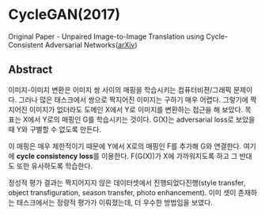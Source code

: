 # CycleGAN\(2017\)

Original Paper - Unpaired Image-to-Image Translation using Cycle-Consistent Adversarial Networks\([arXiv](https://arxiv.org/abs/1703.10593)\)

## Abstract

이미지-이미지 변환은 이미지 쌍 사이의 매핑을 학습시키는 컴퓨터비젼/그래픽 문제이다. 그러나 많은 태스크에서 쌍으로 짝지어진 이미지는 구하기 매우 어렵다. 그렇기에 짝지어진 이미지가 없더라도 도메인 X에서 Y로 이미지를 변환하는 접근을 해 보았다. 목표는 X에서 Y로의 매핑인 G를 학습시키는 것이다. G\(X\)는 adversarial loss로 보았을 때 Y와 구별할 수 없도록 만든다.

이 매핑은 매우 제한적이기 때문에 Y에서 X로의 매핑인 F를 추가해 G와 연결한다. 여기에 **cycle consistency loss**를 이용한다. F\(G\(X\)\)가 X에 가까워지도록 하고 그 반대도 또한 유사하도록 학습한다.

정성적 평가 결과는 짝지어지지 않은 데이터셋에서 진행되었다진행\(style transfer, object transfiguration, season transfer, photo enhancement\). 이미 셋이 존재하는 태스크에서는 정량적 평가가 이뤄졌는데, 더 우수한 방법임을 보였다. 

